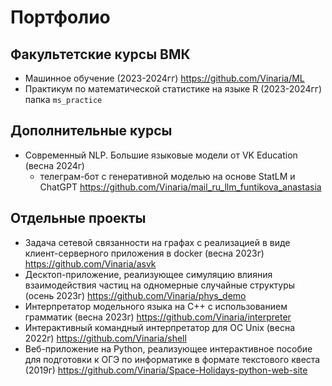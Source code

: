 # Портфолио

## Факультетские курсы ВМК
- Машинное обучение (2023-2024гг) https://github.com/Vinaria/ML
- Практикум по математической статистике на языке R (2023-2024гг) папка `ms_practice`

## Дополнительные курсы
- Современный NLP. Большие языковые модели от VK Education (весна 2024г)
   - телеграм-бот с генеративной моделью на основе StatLM и ChatGPT https://github.com/Vinaria/mail_ru_llm_funtikova_anastasia


## Отдельные проекты
- Задача сетевой связанности на графах с реализацией в виде клиент-серверного приложения в docker (весна 2023г) https://github.com/Vinaria/asvk
- Десктоп-приложение, реализующее симуляцию влияния взаимодействия частиц на одномерные случайные структуры (осень 2023г) https://github.com/Vinaria/phys_demo
- Интерпретатор модельного языка на C++ с использованием грамматик (весна 2023г) https://github.com/Vinaria/interpreter
- Интерактивный командный интерпретатор для ОС Unix (весна 2022г) https://github.com/Vinaria/shell
- Веб-приложение на Python, реализующее интерактивное пособие для подготовки к ОГЭ по информатике в формате текстового квеста (2019г) https://github.com/Vinaria/Space-Holidays-python-web-site
